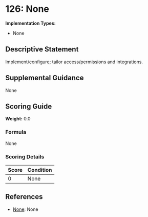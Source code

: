 # 126: None

**Implementation Types:**
- None

## Descriptive Statement

Implement/configure; tailor access/permissions and integrations.

## Supplemental Guidance

None

## Scoring Guide

**Weight:** 0.0

### Formula

None

### Scoring Details

| Score | Condition |
| ----- | --------- |
| 0 | None |

## References

- [None](None): None

